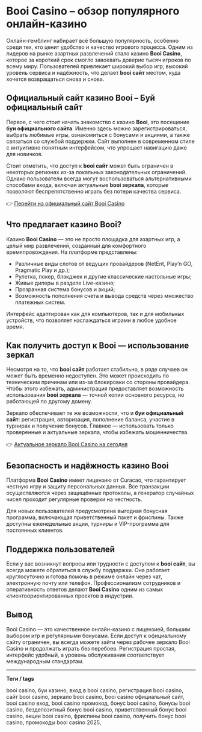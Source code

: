 # Booi Casino – обзор популярного онлайн-казино

Онлайн-гемблинг набирает всё большую популярность, особенно среди тех, кто ценит удобство и качество игрового процесса. Одним из лидеров на рынке азартных развлечений стало казино **Booi Casino**, которое за короткий срок смогло завоевать доверие тысяч игроков по всему миру. Пользователей привлекает широкий выбор игр, высокий уровень сервиса и надёжность, что делает **booi сайт** местом, куда хочется возвращаться снова и снова.

## Официальный сайт казино Booi – Буй официальный сайт

Первое, с чего стоит начать знакомство с казино **Booi**, это посещение **буи официального сайта**. Именно здесь можно зарегистрироваться, выбрать любимые игры, ознакомиться с бонусами и акциями, а также связаться со службой поддержки. Сайт выполнен в современном стиле с интуитивно понятным интерфейсом, что упрощает навигацию даже для новичков.

Стоит отметить, что доступ к **booi сайт** может быть ограничен в некоторых регионах из-за локальных законодательных ограничений. Однако пользователи всегда могут воспользоваться альтернативными способами входа, включая актуальные **booi зеркала**, которые позволяют беспрепятственно играть без потери качества сервиса.

👉 [Перейти на официальный сайт Booi Casino](https://booi-promo.com/alt/booi/ru/sign-up?28bb1d9ec0fd7a25886447164e592859)

## Что предлагает казино Booi?

Казино **Booi Casino** — это не просто площадка для азартных игр, а целый мир развлечений, созданный для комфортного времяпровождения. На платформе представлены:

- Различные виды слотов от ведущих провайдеров (NetEnt, Play’n GO, Pragmatic Play и др.);
- Рулетка, покер, блэкджек и другие классические настольные игры;
- Живые дилеры в разделе Live-казино;
- Прозрачная система бонусов и акций;
- Возможность пополнения счета и вывода средств через множество платежных систем.

Интерфейс адаптирован как для компьютеров, так и для мобильных устройств, что позволяет наслаждаться играми в любое удобное время.

## Как получить доступ к Booi — использование зеркал

Несмотря на то, что **booi сайт** работает стабильно, в ряде случаев он может быть временно недоступен. Это может происходить по техническим причинам или из-за блокировки со стороны провайдера. Чтобы этого избежать, администрация предоставляет возможность использования **booi зеркала** — точной копии основного ресурса, но работающей по другому домену.

Зеркало обеспечивает те же возможности, что и **буи официальный сайт**: регистрация, авторизация, пополнение баланса, участие в турнирах и получение бонусов. Главное — использовать только проверенные и актуальные зеркала, чтобы избежать мошенничества.

👉 [Актуальное зеркало Booi Casino на сегодня](https://booi-promo.com/alt/booi/ru/sign-up?28bb1d9ec0fd7a25886447164e592859)

## Безопасность и надёжность казино Booi

Платформа **Booi Casino** имеет лицензию от Curacao, что гарантирует честную игру и защиту персональных данных. Все транзакции осуществляются через защищённые протоколы, а генератор случайных чисел проходит регулярные проверки на честность.

Для новых пользователей предусмотрена выгодная бонусная программа, включающая приветственный пакет и фриспины. Также доступны еженедельные акции, турниры и VIP-программа для постоянных клиентов.

## Поддержка пользователей

Если у вас возникнут вопросы или трудности с доступом к **booi сайт**, вы всегда можете обратиться в службу поддержки. Она работает круглосуточно и готова помочь в режиме онлайн через чат, электронную почту или телефон. Профессионализм сотрудников и оперативность ответов делают **Booi Casino** одним из самых клиентоориентированных проектов в индустрии.



## Вывод

Booi Casino — это качественное онлайн-казино с лицензией, большим выбором игр и регулярными бонусами. Если доступ к официальному сайту ограничен, вы всегда можете зайти через рабочее зеркало Booi Casino и продолжать играть без перебоев. Регистрация простая, интерфейс удобный, а уровень обслуживания соответствует международным стандартам.

---
**Теги / tags**

booi casino, буи казино, вход в booi casino, регистрация booi casino, сайт booi casino, зеркало booi casino, booi casino официальный сайт, booi casino вход, booi casino промокод, бонус booi casino, бонусы booi casino, бездепозитный бонус booi casino, приветственный бонус booi casino, акции booi casino, фриспины booi casino, получить бонус booi casino, промокоды booi casino 2025,
